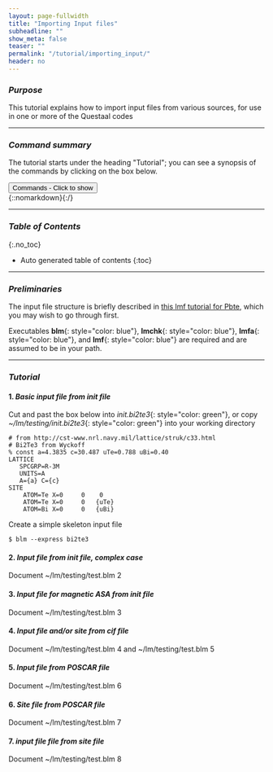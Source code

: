 ```yaml
---
layout: page-fullwidth
title: "Importing Input files"
subheadline: ""
show_meta: false
teaser: ""
permalink: "/tutorial/importing_input/"
header: no
---
```


### _Purpose_

This tutorial explains how to import input files from various sources,
for use in one or more of the Questaal codes

_____________________________________________________________

### _Command summary_

The tutorial starts under the heading "Tutorial"; you can see a synopsis of the commands by clicking on the box below.

<div onclick="elm = document.getElementById('1'); if(elm.style.display == 'none') elm.style.display = 'block'; else elm.style.display = 'none';"><button type="button" class="button tiny radius">Commands - Click to show</button></div>
{::nomarkdown}<div style="display:none;margin:0px 25px 0px 25px;"id="1">{:/}

Build a simple input file from an init file

    cp ~/lm/testing/init.bi2te3
    blm --express bi2te3 

Input file from init file, complex case

    cp ~/lm/testing/init.sbsei .
    blm --gw --addes --fixpos:tol=1e-2 --scalp=1 --xshftx=0,0,-0.0398106/2 --wsitex init.sbsei

Input file from init file, magnetic ASA

    cp ~/lm/testing/init.fept .
    blm --mag --asa --gf --nk=10 fept

Input and/or site files from cif file_

    cp ~/lm/testing/cif2cell.batio3 .
    cif2init cif2cell.batio3
    mv init init.batio3
    blm --noshorten --wsitex batio3
    cp ~/lm/testing/cif2cell.batio3 .
    cif2site cif2cell.batio3

    cp ~/lm/testing/POSCAR.zn3as2 POSCAR
	poscar2init > init.zn3as2
	blm --express=0 zn3as2 --fixpos:tol=1e-6 > out.zn3as2
    cp actrl.zn3as2 ctrl.zn3as2
    lmchk ctrl.zn3as2 --fixpos:tol=1e-6 --shell:r=.2 >> out.zn3as2

    cp ~/lm/testing/sitein.fe2p .
	blm fe2p --rdsite --express=1 --mag --findes --asa --omax=.00

    ... to be finished

{::nomarkdown}</div>{:/}

_____________________________________________________________

### _Table of Contents_
{:.no_toc}
*  Auto generated table of contents
{:toc}

_____________________________________________________________

### _Preliminaries_

The input file structure is briefly described in [this lmf tutorial for Pbte](https://lordcephei.github.io/lmf_tutorial/), which you may wish to go through first.

Executables **blm**{: style="color: blue"}, **lmchk**{: style="color: blue"}, **lmfa**{: style="color: blue"}, and **lmf**{: style="color: blue"} are required and are assumed to be in your path. 

_____________________________________________________________

### _Tutorial_

#### 1. _Basic input file from init file_

Cut and past the box below into _init.bi2te3_{: style="color: green"},
or copy _~/lm/testing/init.bi2te3_{: style="color: green"} into your working directory

~~~
# from http://cst-www.nrl.navy.mil/lattice/struk/c33.html
# Bi2Te3 from Wyckoff
% const a=4.3835 c=30.487 uTe=0.788 uBi=0.40
LATTICE
   SPCGRP=R-3M
   UNITS=A
   A={a} C={c}
SITE
    ATOM=Te X=0     0    0
    ATOM=Te X=0     0   {uTe}
    ATOM=Bi X=0     0   {uBi}
~~~

Create a simple skeleton input file

    $ blm --express bi2te3

#### 2. _Input file from init file, complex case_

Document ~/lm/testing/test.blm 2


#### 3. _Input file for magnetic ASA from init file_

Document ~/lm/testing/test.blm 3

#### 4. _Input file and/or site from cif file_

Document ~/lm/testing/test.blm 4 and ~/lm/testing/test.blm 5

#### 5. _Input file from POSCAR file_

Document ~/lm/testing/test.blm 6

#### 6. _Site file from POSCAR file_

Document ~/lm/testing/test.blm 7

#### 7. _input file file from site file_

Document ~/lm/testing/test.blm 8



